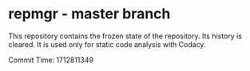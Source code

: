 # repmgr - master branch

This repository contains the frozen state of the repository.
Its history is cleared. It is used only for static code
analysis with Codacy.

Commit Time: 1712811349